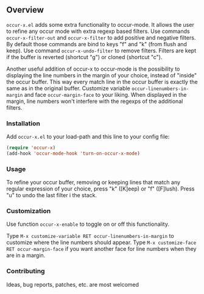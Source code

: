 ## Overview

`occur-x.el` adds some extra functionality to occur-mode.  It allows the user to
refine any occur mode with extra regexp based filters.  Use commands
`occur-x-filter-out` and `occur-x-filter` to add positive and negative filters.
By default those commands are bind to keys "f" and "k" (from flush and keep).
Use command `occur-x-undo-filter` to remove filters.  Filters are kept if the
buffer is reverted (shortcut "g") or cloned (shortcut "c").

Another useful addition of occur-x to occur-mode is the possibility to
displaying the line numbers in the margin of your choice, instead of "inside"
the occur buffer.  This way every match line in the occur buffer is exactly the
same as in the original buffer.  Customize variable
`occur-linenumbers-in-margin` and face `occur-margin-face` to your liking.  When
displayed in the margin, line numbers won't interfere with the regexps of the
additional filters.

### Installation

Add `occur-x.el` to your load-path and this line to your config file:

```lisp
(require 'occur-x)
(add-hook 'occur-mode-hook 'turn-on-occur-x-mode)
```

### Usage

To refine your occur buffer, removing or keeping lines that match any regular
expression of your choice, press "k" ([K]eep) or "f" ([F]lush).  Press "u" to
undo the last filter i the stack.

### Customization

Use function `occur-x-enable` to toggle on or off this functionality.

Type `M-x customize-variable RET occur-linenumbers-in-margin` to customize where
the line numbers should appear.  Type `M-x customize-face RET occur-margin-face` if
you want another face for line numbers when they are in a margin.

### Contributing

Ideas, bug reports, patches, etc. are most welcomed
